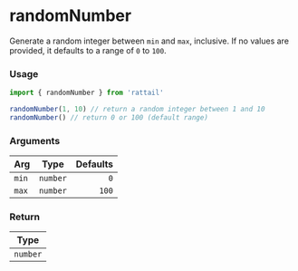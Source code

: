 # randomNumber

Generate a random integer between `min` and `max`, inclusive. If no values are provided, it defaults to a range of `0` to `100`.

### Usage

```ts
import { randomNumber } from 'rattail'

randomNumber(1, 10) // return a random integer between 1 and 10
randomNumber() // return 0 or 100 (default range)
```

### Arguments

| Arg   |   Type   | Defaults |
| ----- | :------: | -------: |
| `min` | `number` |      `0` |
| `max` | `number` |    `100` |

### Return

|   Type   |
| :------: |
| `number` |
